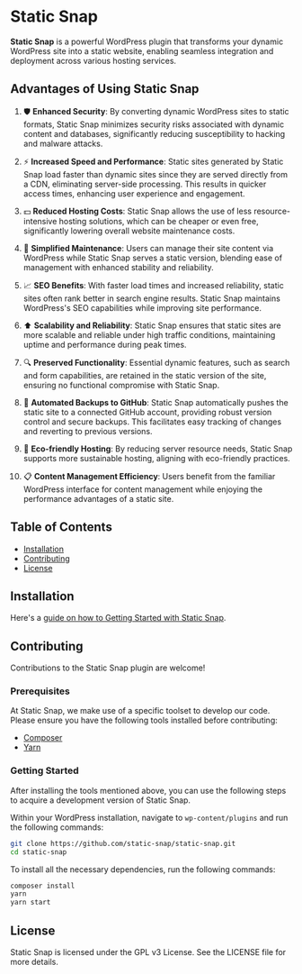 # Static Snap

**Static Snap** is a powerful WordPress plugin that transforms your dynamic WordPress site into a static website, enabling seamless integration and deployment across various hosting services.

## Advantages of Using Static Snap

1. :shield: **Enhanced Security**: By converting dynamic WordPress sites to static formats, Static Snap minimizes security risks associated with dynamic content and databases, significantly reducing susceptibility to hacking and malware attacks.

2. :zap: **Increased Speed and Performance**: Static sites generated by Static Snap load faster than dynamic sites since they are served directly from a CDN, eliminating server-side processing. This results in quicker access times, enhancing user experience and engagement.

3. :dollar: **Reduced Hosting Costs**: Static Snap allows the use of less resource-intensive hosting solutions, which can be cheaper or even free, significantly lowering overall website maintenance costs.

4. :wrench: **Simplified Maintenance**: Users can manage their site content via WordPress while Static Snap serves a static version, blending ease of management with enhanced stability and reliability.

5. :chart_with_upwards_trend: **SEO Benefits**: With faster load times and increased reliability, static sites often rank better in search engine results. Static Snap maintains WordPress's SEO capabilities while improving site performance.

6. :arrow_up: **Scalability and Reliability**: Static Snap ensures that static sites are more scalable and reliable under high traffic conditions, maintaining uptime and performance during peak times.

7. :mag: **Preserved Functionality**: Essential dynamic features, such as search and form capabilities, are retained in the static version of the site, ensuring no functional compromise with Static Snap.

8. :repeat: **Automated Backups to GitHub**: Static Snap automatically pushes the static site to a connected GitHub account, providing robust version control and secure backups. This facilitates easy tracking of changes and reverting to previous versions.

9. :deciduous_tree: **Eco-friendly Hosting**: By reducing server resource needs, Static Snap supports more sustainable hosting, aligning with eco-friendly practices.

10. :clipboard: **Content Management Efficiency**: Users benefit from the familiar WordPress interface for content management while enjoying the performance advantages of a static site.

## Table of Contents

- [Installation](#installation)
- [Contributing](#contributing)
- [License](#license)

## Installation

Here's a [guide on how to Getting Started with Static Snap](https://docs.staticsnap.com/en/getting-started/).

## Contributing

Contributions to the Static Snap plugin are welcome!

### Prerequisites

At Static Snap, we make use of a specific toolset to develop our code. Please ensure you have the following tools installed before contributing:

- [Composer](https://getcomposer.org/)
- [Yarn](https://yarnpkg.com/)

### Getting Started

After installing the tools mentioned above, you can use the following steps to acquire a development version of Static Snap.

Within your WordPress installation, navigate to `wp-content/plugins` and run the following commands:

````bash
git clone https://github.com/static-snap/static-snap.git
cd static-snap
````

To install all the necessary dependencies, run the following commands:
```bash
composer install
yarn
yarn start
````

## License

Static Snap is licensed under the GPL v3 License. See the LICENSE file for more details.
